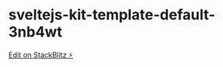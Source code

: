 # sveltejs-kit-template-default-3nb4wt

[Edit on StackBlitz ⚡️](https://stackblitz.com/edit/sveltejs-kit-template-default-3nb4wt)
